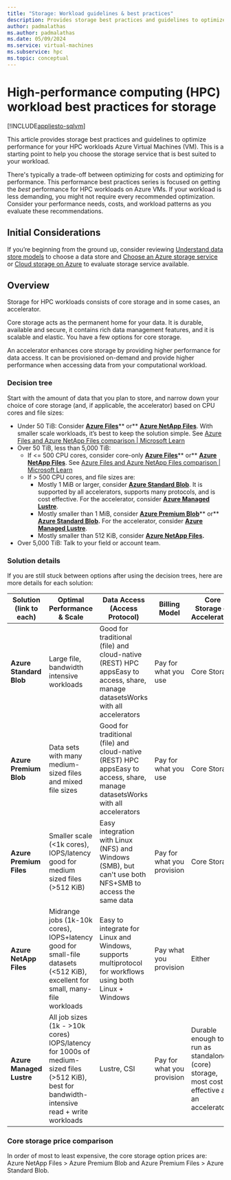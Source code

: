 ```yaml
---
title: "Storage: Workload guidelines & best practices"
description: Provides storage best practices and guidelines to optimize the performance of your HPC workloads on Azure VMs.
author: padmalathas
ms.author: padmalathas
ms.date: 05/09/2024
ms.service: virtual-machines
ms.subservice: hpc
ms.topic: conceptual
---
```

# High-performance computing (HPC) workload best practices for storage

[!INCLUDE[appliesto-sqlvm](../../includes/appliesto-sqlvm.md)]

This article provides storage best practices and guidelines to optimize performance for your HPC workloads Azure Virtual Machines (VM). This is a starting point to help you choose the storage service that is best suited to your workload.

There's typically a trade-off between optimizing for costs and optimizing for performance. This performance best practices series is focused on getting the *best* performance for HPC workloads on Azure VMs. If your workload is less demanding, you might not require every recommended optimization. Consider your performance needs, costs, and workload patterns as you evaluate these recommendations.

## Initial Considerations

If you’re beginning from the ground up, consider reviewing [Understand data store models](https://learn.microsoft.com/azure/architecture/guide/technology-choices/data-store-overview) to choose a data store and [Choose an Azure storage service](https://learn.microsoft.com/azure/architecture/guide/technology-choices/storage-options) or [Cloud storage on Azure](https://learn.microsoft.com/azure/storage/common/storage-introduction) to evaluate storage service available.

## Overview

Storage for HPC workloads consists of core storage and in some cases, an accelerator. 

Core storage acts as the permanent home for your data. It is durable, available and secure, it contains rich data management features, and it is scalable and elastic. You have a few options for core storage.

An accelerator enhances core storage by providing higher performance for data access. It can be provisioned on-demand and provide higher performance when accessing data from your computational workload. 

### Decision tree

Start with the amount of data that you plan to store, and narrow down your choice of core storage (and, if applicable, the accelerator) based on CPU cores and file sizes:

- Under 50 TiB: Consider [**Azure Files**](https://learn.microsoft.com/azure/storage/files/)** or** [**Azure NetApp Files**](https://learn.microsoft.com/azure/azure-netapp-files/). With smaller scale workloads, it’s best to keep the solution simple. See [Azure Files and Azure NetApp Files comparison | Microsoft Learn](https://learn.microsoft.com/en-us/azure/storage/files/storage-files-netapp-comparison)
- Over 50 TiB, less than 5,000 TiB: 
  - If <= 500 CPU cores, consider core-only [**Azure Files**](https://learn.microsoft.com/azure/storage/files/)** or** [**Azure NetApp Files**](https://learn.microsoft.com/azure/azure-netapp-files/). See [Azure Files and Azure NetApp Files comparison | Microsoft Learn](https://learn.microsoft.com/en-us/azure/storage/files/storage-files-netapp-comparison)
  - If > 500 CPU cores, and file sizes are:
    - Mostly 1 MiB or larger, consider [**Azure Standard Blob**](https://learn.microsoft.com/azure/storage/blobs/). It is supported by all accelerators, supports many protocols, and is cost effective. For the accelerator, consider [**Azure Managed Lustre**](https://learn.microsoft.com/azure/azure-managed-lustre/).
    - Mostly smaller than 1 MiB, consider [**Azure Premium Blob**](https://learn.microsoft.com/azure/storage/blobs/storage-blob-block-blob-premium)** or** [**Azure Standard Blob**](https://learn.microsoft.com/azure/storage/blobs/)**.** For the accelerator, consider [**Azure Managed Lustre**](https://learn.microsoft.com/azure/azure-managed-lustre/).
    - Mostly smaller than 512 KiB, consider [**Azure NetApp Files**](https://learn.microsoft.com/azure/azure-netapp-files/)**.**
- Over 5,000 TiB: Talk to your field or account team.

### Solution details

If you are still stuck between options after using the decision trees, here are more details for each solution:

| **Solution** **(link to each)** | **Optimal Performance & Scale** | **Data Access (Access Protocol)** | **Billing Model** | **Core Storage or Accelerator?** |
|---|---|---|---|---|
| **Azure Standard Blob** | Large file, bandwidth intensive workloads | Good for traditional (file) and cloud-native (REST) HPC appsEasy to access, share, manage datasetsWorks with all accelerators | Pay for what you use | Core Storage |
| **Azure Premium Blob** | Data sets with many medium-sized files and mixed file sizes | Good for traditional (file) and cloud-native (REST) HPC appsEasy to access, share, manage datasetsWorks with all accelerators | Pay for what you use | Core Storage |
| **Azure Premium Files** | Smaller scale (<1k cores), IOPS/latency good for medium sized files (>512 KiB) | Easy integration with Linux (NFS) and Windows (SMB), but can't use both NFS+SMB to access the same data | Pay for what you provision | Core Storage |
| **Azure NetApp Files** | Midrange jobs (1k-10k cores), IOPS+latency good for small-file datasets (<512 KiB), excellent for small, many-file workloads | Easy to integrate for Linux and Windows, supports multiprotocol for workflows using both Linux + Windows | Pay what you provision | Either |
| **Azure Managed Lustre** | All job sizes (1k - >10k cores) IOPS/latency for 1000s of medium-sized files (>512 KiB), best for bandwidth-intensive read + write workloads | Lustre, CSI | Pay for what you provision | Durable enough to run as standalone (core) storage, most cost-effective as an accelerator |

### Core storage price comparison

In order of most to least expensive, the core storage option prices are: Azure NetApp Files > Azure Premium Blob and Azure Premium Files > Azure Standard Blob.


